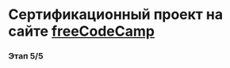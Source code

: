 # Сертификационный проект на сайте [freeCodeCamp](https://www.freecodecamp.org/learn)

### Этап 5/5
